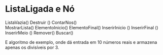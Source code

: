 # ListaLigada e Nó
ListaVazia()
Destruir ()
ContarNos()  
MostrarLista() 
ElementoInicio() 
ElementoFinal()
InserirInicio ()
InserirFinal ()
InserirMeio ()
Remover()
Buscar()

E algoritmo de exemplo, onde dá entrada em 10 números reais e armazena apenas os divisíveis por 3.

